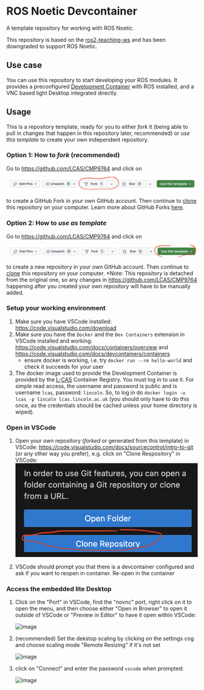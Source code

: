 # ROS Noetic Devcontainer
A template repository for working with ROS Noetic. 

This repository is based on the [ros2-teaching-ws](https://github.com/lcas/ros2-teaching-ws) and has been downgraded to support ROS Noetic.

## Use case

You can use this repository to start developing your ROS modules. It provides a preconfigured [Development Container](https://containers.dev/) with ROS installed, and a VNC based light Desktop integrated directly.

## Usage

This is a repository template, ready for you to either *fork* it (being able to pull in changes that happen in this repository later, recommended) or *use this template* to create your own independent repository.

### Option 1: How to *fork* (recommended)

Go to https://github.com/LCAS/CMP9764 and click on 

![Fork](.assets/fork.png) 

to create a GitHub Fork in your own GitHub account. Then continue to [clone](https://docs.github.com/en/repositories/creating-and-managing-repositories/cloning-a-repository) this repository on your computer. Learn more about GitHub Forks [here](https://docs.github.com/en/pull-requests/collaborating-with-pull-requests/working-with-forks/fork-a-repo).

### Option 2: How to *use as template*

Go to https://github.com/LCAS/CMP9764 and click on 

![usetemplate](.assets/usetemplate.png)

to create a new repository in your own GitHub account. Then continue to [clone](https://docs.github.com/en/repositories/creating-and-managing-repositories/cloning-a-repository) this repository on your computer. *Note: This repository is detached from the original one, so any changes in https://github.com/LCAS/CMP9764 happening after you created your own repository will have to be manually added.


### Setup your working environment

1. Make sure you have VSCode installed: https://code.visualstudio.com/download
2. Make sure you have the `Docker` and the `Dev Containers` extension in VSCode installed and working: https://code.visualstudio.com/docs/containers/overview and https://code.visualstudio.com/docs/devcontainers/containers
    * ensure docker is working, i.e. try `docker run --rm hello-world` and check it succeeds for your user
3. The docker image used to provide the Development Container is provided by the [L-CAS](https://lcas.lincoln.ac.uk) Container Registry. You must log in to use it. For simple read access, the username and password is public and is username `lcas`, password: `lincoln`. So, to log in do `docker login -u lcas -p lincoln lcas.lincoln.ac.uk` (you should only have to do this once, as the credentials should be cached unless your home directory is wiped).

### Open in VSCode

1. Open your own repository (*forked* or generated from this template) in VSCode: https://code.visualstudio.com/docs/sourcecontrol/intro-to-git (or any other way you prefer), e.g. click on "Clone Respository" in VSCode:
    ![Alt text](.assets/clone.png)

2. VSCode should prompt you that there is a devcontainer configured and ask if you want to reopen in container. Re-open in the container

### Access the embedded lite Desktop

1. Click on the "Port" in VSCode, find the "novnc" port, right click on it to open the menu, and then choose either "Open in Browser" to open it outside of VSCode or "Preview in Editor" to have it open within VSCode:

   <img width="735" alt="image" src="https://github.com/LCAS/ros2-teaching-ws/assets/1153084/2b0bdfa9-07ea-4238-a0b9-dd2dc8f4c111">

2. (recommended) Set the dekstop scaling by clicking on the settings cog and choose scaling mode "Remote Resizing" if it's not set

   <img width="292" alt="image" src="https://github.com/LCAS/ros2-teaching-ws/assets/1153084/2d9bc88e-7319-4723-968a-0aa08db026ef">

3. click on "Connect" and enter the password `vscode` when prompted:

   <img width="455" alt="image" src="https://github.com/LCAS/ros2-teaching-ws/assets/1153084/ddc224eb-5980-4d9a-994e-b05aa1e9fc1d">
